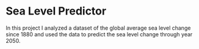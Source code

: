 # Sea Level Predictor

In this project I analyzed a dataset of the global average sea level change since 1880 and used the data to predict the sea level change through year 2050.
